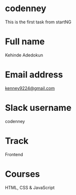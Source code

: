 # codenney
This is the first task from startNG

# Full name 
Kehinde Adedokun

# Email address
kenney9224@gmail.com

# Slack username
codenney

# Track
Frontend

# Courses
HTML, CSS & JavaScript
